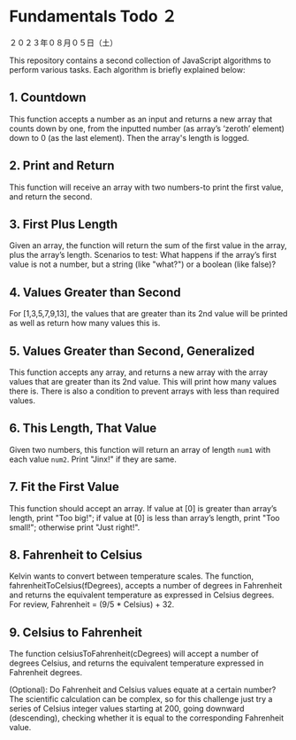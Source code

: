 # Fundamentals Todo ２
２０２３年０８月０５日（土）

This repository contains a second collection of JavaScript algorithms to perform various tasks. Each algorithm is briefly explained below:

## 1. Countdown

This function accepts a number as an input and returns a new array that counts down by one, from the inputted number (as array’s ‘zeroth’ element) down to 0 (as the last element). Then the array's length is logged.

## 2. Print and Return

This function will receive an array with two numbers-to print the first value, and return the second.

## 3. First Plus Length

Given an array, the function will return the sum of the first value in the array, plus the array’s length. Scenarios to test: What happens if the array’s first value is not a number, but a string (like "what?") or a boolean (like false)?

## 4. Values Greater than Second

For [1,3,5,7,9,13], the values that are greater than its 2nd value will be printed as well as return how many values this is.

## 5. Values Greater than Second, Generalized

This function accepts any array, and returns a new array with the array values that are greater than its 2nd value. This will print how many values there is. There is also a condition to prevent arrays with less than required values.

## 6. This Length, That Value

Given two numbers, this function will return an array of length `num1` with each value `num2`. Print "Jinx!" if they are same.

## 7. Fit the First Value

This function should accept an array. If value at [0] is greater than array’s length, print "Too big!"; if value at [0] is less than array’s length, print "Too small!"; otherwise print "Just right!".

## 8. Fahrenheit to Celsius

Kelvin wants to convert between temperature scales. The function, fahrenheitToCelsius(fDegrees), accepts a number of degrees in Fahrenheit and returns the equivalent temperature as expressed in Celsius degrees. For review, Fahrenheit = (9/5 * Celsius) + 32.

## 9. Celsius to Fahrenheit

The function celsiusToFahrenheit(cDegrees) will accept a number of degrees Celsius, and returns the equivalent temperature expressed in Fahrenheit degrees.

(Optional): Do Fahrenheit and Celsius values equate at a certain number? The scientific calculation can be complex, so for this challenge just try a series of Celsius integer values starting at 200, going downward (descending), checking whether it is equal to the corresponding Fahrenheit value.